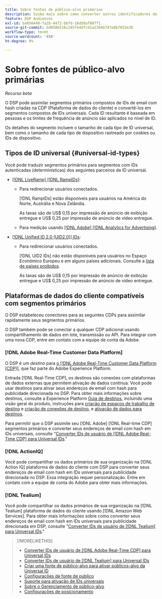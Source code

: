 ```yaml
---
title: Sobre fontes de público-alvo primárias
description: Saiba mais sobre como converter outros identificadores de usuário em seus segmentos primários em IDs universais para direcionamento sem cookies.
feature: DSP Audiences
exl-id: ba056440-fa2b-4472-bbfd-16dd0af887f1
source-git-commit: bd0586516c2457e4dfcd1a23046707e8bf652e3b
workflow-type: tm+mt
source-wordcount: '456'
ht-degree: 0%

---
```


# Sobre fontes de público-alvo primárias

*Recurso beta*

O DSP pode assimilar segmentos primários compostos de IDs de email com hash criadas na CDP (Plataforma de dados do cliente) e convertê-los em segmentos compostos de IDs universais. Cada ID resultante é baseada em pessoas e os limites de frequência de anúncio são aplicados no nível de ID<!-- Move that info. to somewhere else? -->.

Os detalhes do segmento incluem o tamanho de cada tipo de ID universal, bem como o tamanho de cada tipo de dispositivo rastreado por cookies ou IDs de dispositivo.

## Tipos de ID universal {#universal-id-types}

<!--  Replace below with this once ID5 sources are possible 

Using your first-party data, you can create segments with IDs from the following universal ID partners.

* Authenticated (deterministic) IDs using hashed email addresses:

-->

Você pode traduzir segmentos primários para segmentos com IDs autenticadas (determinísticas) dos seguintes parceiros de ID universal.

* [[!DNL LiveRamp] [!DNL RampIDs]](https://liveramp.com/identity-resolution):

   * Para redirecionar usuários conectados.

     [!DNL RampIDs] estão disponíveis para usuários na América do Norte, Austrália e Nova Zelândia.

     As taxas são de US$ 0,15 por impressão de anúncio de exibição entregue e US$ 0,25 por impressão de anúncio de vídeo entregue.

   * Para medição usando [[!DNL Adobe] [!DNL Analytics for Advertising]](/help/integrations/analytics/overview.md).

* [[!DNL Unified ID 2.0 (UID2.0)] IDs](https://unifiedid.com):

   * Para redirecionar usuários conectados.

     [!DNL UID2 IDs] não estão disponíveis para usuários no Espaço Econômico Europeu e em alguns países adicionais. Consulte a [lista de países proibidos](/help/policies/universal-id-policy.md#prohibited-countries-uid2).

     As taxas são de US$ 0,15 por impressão de anúncio de exibição entregue e US$ 0,25 por impressão de anúncio de vídeo entregue.

<!-- Not yet

* Probabilistic (unauthenticated) IDs using hashed email addresses:

  * [[!DNL ID5] IDs](https://id5.io): For retargeting unauthenticated site traffic, prospecting using third-party data, and measurement for both using [[!DNL Adobe] [!DNL Analytics for Advertising]](/help/integrations/analytics/overview.md). ID5 IDs are available for no fee.

    ID5 creates an ID by stitching together user signals (hashed email address) with various browser signals (such as IP address and timestamp).

    [!DNL Analytics] measurement requires all [prerequisites for implementing [!DNL Analytics for Advertising]](/help/integrations/analytics/prerequisites.md) and the [AMO ID and EF ID in your tracking URLs](/help/integrations/analytics/ids.md). You also must sign an agreement with [!DNL ID5] and set a parameter within your existing JavaScript tracking tags. <!-- Contact your Adobe Account Team for instructions. -->

<!--
    >[!NOTE]
    >
    >Third-party segments from [!DNL Eyeota] may automatically include ID5 IDs, in addition to users tracked by cookies or device IDs. The segment details include the size for each type. The usual usage fee for each segment, which is stated next to the segment name, applies; no additional fees are charged for the ID5 IDs.
-->

## Plataformas de dados do cliente compatíveis com segmentos primários

O DSP estabeleceu conectores para as seguintes CDPs para assimilar rapidamente seus segmentos primários.

O DSP também pode se conectar a qualquer CDP adicional usando compartilhamento de dados em lote, transmissão ou API. Para integrar com uma nova CDP, entre em contato com a equipe de conta da Adobe.

### [!DNL Adobe Real-Time Customer Data Platform]

O DSP é um *destino* para [o [!DNL Adobe Real-Time Customer Data Platform (CDP)]](https://experienceleague.adobe.com/docs/experience-platform/rtcdp/overview.html?lang=pt-BR), que faz parte do Adobe Experience Platform.

Entrada [!DNL Real-Time CDP], os destinos são conexões com plataformas de dados externas que permitem ativação de dados contínua. Você pode usar destinos para ativar seus endereços de email com hash para publicidade direcionada no DSP. Para obter mais informações sobre destinos, consulte a Experience Platform [Guia de destinos](https://experienceleague.adobe.com/docs/experience-platform/destinations/home.html), incluindo uma visão geral do produto, instruções para [criação de espaços de trabalho de destino](https://experienceleague.adobe.com/docs/experience-platform/destinations/ui/destinations-workspace.html) e [criação de conexões de destino](https://experienceleague.adobe.com/docs/experience-platform/destinations/ui/connect-destination.html), e [ativação de dados para destinos](https://experienceleague.adobe.com/docs/experience-platform/destinations/ui/activate/activate-segment-streaming-destinations.html).

Para permitir que o DSP assimile seu [!DNL Adobe] [!DNL Real-time CDP] segmentos primários e converter seus endereços de email com hash em IDs universais, consulte &quot;[Converter IDs de usuário de [!DNL Adobe Real-Time CDP] para Universal IDs](/help/dsp/audiences/sources/source-adobe-rtcdp.md).&quot;

### [!DNL ActionIQ]

Você pode compartilhar os dados primários de sua organização na [!DNL Action IQ] plataforma de dados do cliente com DSP para converter seus endereços de email com hash em IDs universais para publicidade direcionada no DSP. Essa integração requer personalização. Entre em contato com a equipe de conta do Adobe para obter mais informações.

### [!DNL Tealium]

Você pode compartilhar os dados primários de sua organização na [!DNL Tealium] plataforma de dados do cliente usando [!DNL Amazon Web Services]. Para obter mais informações sobre como converter seus endereços de email com hash em IDs universais para publicidade direcionada em DSP, consulte &quot;[Converter IDs de usuário de [!DNL Tealium] para Universal IDs](/help/dsp/audiences/sources/source-tealium.md).&quot;

>[!MORELIKETHIS]
>
>* [Converter IDs de usuário de [!DNL Adobe Real-Time CDP] para Universal IDs](/help/dsp/audiences/sources/source-adobe-rtcdp.md)
>* [Converter IDs de usuário de [!DNL Tealium] para Universal IDs](/help/dsp/audiences/sources/source-tealium.md)
>* [Criar uma fonte de público-alvo para ativar públicos-alvo da Universal ID](source-create.md)
>* [Configurações de fonte de público](source-settings.md)
>* [Suporte para ativação de IDs universais](/help/dsp/audiences/universal-ids.md)
>* [Sobre o Gerenciamento de público-alvo](/help/dsp/audiences/audience-about.md)
>* [Configurações de posicionamento](/help/dsp/campaign-management/placements/placement-settings.md)

<!--
>* [Convert User IDs from [!DNL Optimizely] to Universal IDs](/help/dsp/audiences/sources/source-optimizely.md)
-->
